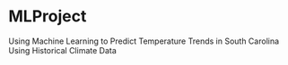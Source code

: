 # MLProject
Using Machine Learning to Predict Temperature Trends in South Carolina Using Historical Climate Data
